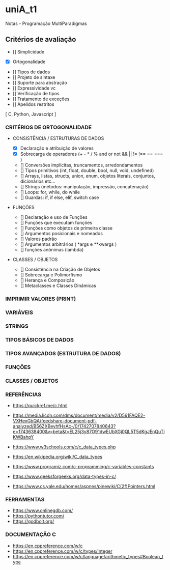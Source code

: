 # uniA_t1
Notas - Programação MultiParadigmas

## Critérios de avaliação
-   [] Simplicidade
-   [X] Ortogonalidade
-   [] Tipos de dados
-   [] Projeto de sintaxe
-   [] Suporte para abstração
-   [] Expressividade vc
-   [] Verificação de tipos
-   [] Tratamento de exceções
-   [] Apelidos restritos
       

 [ C, Python, Javascript ]

### CRITÉRIOS DE ORTOGONALIDADE
- CONSISTÊNCIA / ESTRUTURAS DE DADOS
    - [X] Declaração e atribuição de valores
    - [X] Sobrecarga de operadores (+ - * / % and or not && || != !== == === )
    - [] Conversões implícitas, truncamentos, arredondamentos
    - [] Tipos primitivos (int, float, double, bool, null, void, undefined)
    - [] Arrays, listas, structs, union, enum, objetos literais, conjuntos, dicionários etc...
    - [] Strings (métodos: manipulação, impressão, concatenação)
    - [] Loops: for, while, do while
    - [] Guardas: if, if else, elif, switch case

- FUNÇÕES
    - [] Declaração e uso de Funções
    - [] Funções que executam funções
    - [] Funções como objetos de primeira classe
    - [] Argumentos posicionais e nomeados
    - [] Valores padrão
    - [] Argumentos arbitrários ( *args e **kwargs )
    - [] funções anônimas (lambda)

- CLASSES / OBJETOS
    - [] Consistência na Criação de Objetos
    - [] Sobrecarga e Polimorfismo
    - [] Herança e Composição
    - [] Metaclasses e Classes Dinâmicas
    

### IMPRIMIR VALORES (PRINT)
### VARIÁVEIS
### STRINGS
### TIPOS BÁSICOS DE DADOS
### TIPOS AVANÇADOS (ESTRUTURA DE DADOS)
### FUNÇÕES
### CLASSES / OBJETOS


### REFERÊNCIAS

- https://quickref.me/c.html

- https://media.licdn.com/dms/document/media/v2/D561FAQE2-VXHexGbQA/feedshare-document-pdf-analyzed/B56ZXBeyhfHsAc-/0/1742707840643?e=1743638400&v=beta&t=EL25j3y87O91dwEUbXGj0QL5T5dKgJEnQuTiKWBahpY

- https://www.w3schools.com/c/c_data_types.php

- https://en.wikipedia.org/wiki/C_data_types

- https://www.programiz.com/c-programming/c-variables-constants

- https://www.geeksforgeeks.org/data-types-in-c/

- https://www.cs.yale.edu/homes/aspnes/pinewiki/C(2f)Pointers.html


### FERRAMENTAS
- https://www.onlinegdb.com/
- https://pythontutor.com/
- https://godbolt.org/

### DOCUMENTAÇÃO C
- https://en.cppreference.com/w/c
- https://en.cppreference.com/w/c/types/integer
- https://en.cppreference.com/w/c/language/arithmetic_types#Boolean_type